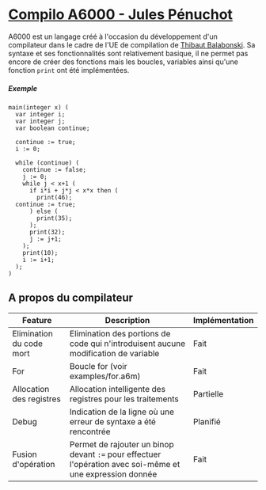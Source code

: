 # [Compilo A6000 - Jules Pénuchot](https://github.com/JPenuchot/compilo-a6000)

A6000 est un langage créé à l'occasion du développement d'un compilateur dans le cadre de l'UE de compilation de [Thibaut Balabonski](https://www.lri.fr/~blsk/). Sa syntaxe et ses fonctionnalités sont relativement basique, il ne permet pas encore de créer des fonctions mais les boucles, variables ainsi qu'une fonction `print` ont été implémentées.

##### Exemple

```
main(integer x) (
  var integer i;
  var integer j;
  var boolean continue;

  continue := true;
  i := 0;

  while (continue) (
    continue := false;
    j := 0;
    while j < x+1 (
      if i*i + j*j < x*x then (
        print(46);
  continue := true;
      ) else (
        print(35);
      );
      print(32);
      j := j+1;
    );
    print(10);
    i := i+1;
  );
)
```

## A propos du compilateur

|Feature|Description|Implémentation|
|-|-|-|
|Elimination du code mort|Elimination des portions de code qui n'introduisent aucune modification de variable|Fait|
|For|Boucle for (voir examples/for.a6m)|Fait|
|Allocation des registres|Allocation intelligente des registres pour les traitements|Partielle|
|Debug|Indication de la ligne où une erreur de syntaxe a été rencontrée|Planifié|
|Fusion d'opération|Permet de rajouter un binop devant `:=` pour effectuer l'opération avec soi-même et une expression donnée|Fait|